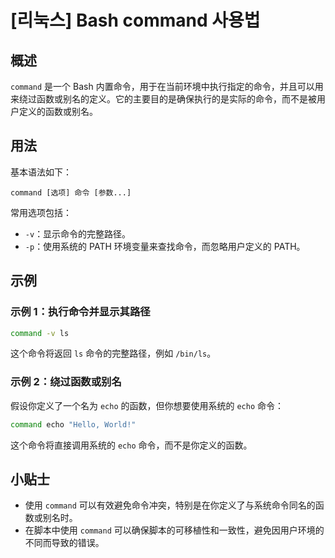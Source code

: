 # [리눅스] Bash command 사용법

## 概述
`command` 是一个 Bash 内置命令，用于在当前环境中执行指定的命令，并且可以用来绕过函数或别名的定义。它的主要目的是确保执行的是实际的命令，而不是被用户定义的函数或别名。

## 用法
基本语法如下：
```
command [选项] 命令 [参数...]
```

常用选项包括：
- `-v`：显示命令的完整路径。
- `-p`：使用系统的 PATH 环境变量来查找命令，而忽略用户定义的 PATH。

## 示例
### 示例 1：执行命令并显示其路径
```bash
command -v ls
```
这个命令将返回 `ls` 命令的完整路径，例如 `/bin/ls`。

### 示例 2：绕过函数或别名
假设你定义了一个名为 `echo` 的函数，但你想要使用系统的 `echo` 命令：
```bash
command echo "Hello, World!"
```
这个命令将直接调用系统的 `echo` 命令，而不是你定义的函数。

## 小贴士
- 使用 `command` 可以有效避免命令冲突，特别是在你定义了与系统命令同名的函数或别名时。
- 在脚本中使用 `command` 可以确保脚本的可移植性和一致性，避免因用户环境的不同而导致的错误。